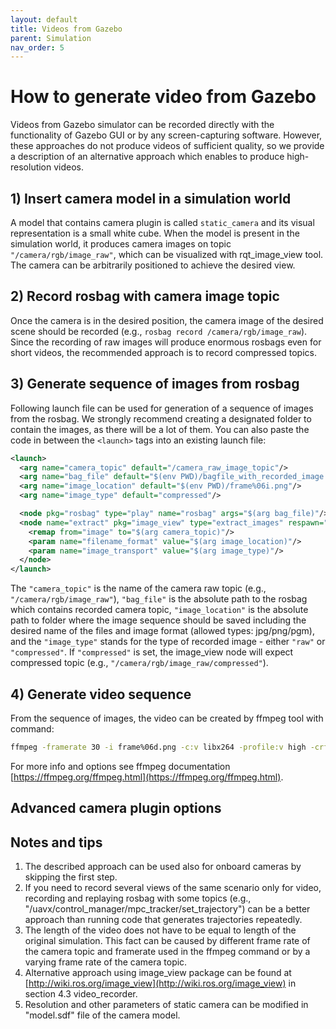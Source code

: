 ```yaml
---
layout: default
title: Videos from Gazebo
parent: Simulation
nav_order: 5
---
```


# How to generate video from Gazebo

Videos from Gazebo simulator can be recorded directly with the functionality of Gazebo GUI or by any screen-capturing software.
However, these approaches do not produce videos of sufficient quality, so we provide a description of an alternative approach which enables to produce high-resolution videos.

## 1) Insert camera model in a simulation world

A model that contains camera plugin is called `static_camera` and its visual representation is a small white cube.
When the model is present in the simulation world, it produces camera images on topic `"/camera/rgb/image_raw"`, which can be visualized with rqt_image_view tool.
The camera can be arbitrarily positioned to achieve the desired view.

## 2) Record rosbag with camera image topic

Once the camera is in the desired position, the camera image of the desired scene should be recorded (e.g., `rosbag record /camera/rgb/image_raw`).
Since the recording of raw images will produce enormous rosbags even for short videos, the recommended approach is to record compressed topics.

## 3) Generate sequence of images from rosbag

Following launch file can be used for generation of a sequence of images from the rosbag.
We strongly recommend creating a designated folder to contain the images, as there will be a lot of them.
You can also paste the code in between the `<launch>` tags into an existing launch file:
```xml
<launch>
  <arg name="camera_topic" default="/camera_raw_image_topic"/>
  <arg name="bag_file" default="$(env PWD)/bagfile_with_recorded_image.bag"/>
  <arg name="image_location" default="$(env PWD)/frame%06i.png"/>
  <arg name="image_type" default="compressed"/>

  <node pkg="rosbag" type="play" name="rosbag" args="$(arg bag_file)"/>
  <node name="extract" pkg="image_view" type="extract_images" respawn="false" output="screen">
    <remap from="image" to="$(arg camera_topic)"/>
    <param name="filename_format" value="$(arg image_location)"/>
    <param name="image_transport" value="$(arg image_type)"/>
  </node>
</launch>
```

The `"camera_topic"` is the name of the camera raw topic (e.g., `"/camera/rgb/image_raw"`), `"bag_file"` is the absolute path to the rosbag which contains recorded camera topic, `"image_location"` is the absolute path to folder where the image sequence should be saved including the desired name of the files and image format (allowed types: jpg/png/pgm), and the `"image_type"` stands for the type of recorded image - either `"raw"` or `"compressed"`.
If `"compressed"` is set, the image_view node will expect compressed topic (e.g., `"/camera/rgb/image_raw/compressed"`).

## 4) Generate video sequence

From the sequence of images, the video can be created by ffmpeg tool with command:
```bash
ffmpeg -framerate 30 -i frame%06d.png -c:v libx264 -profile:v high -crf 20 -pix_fmt yuv420p output.mp4
```

For more info and options see ffmpeg documentation [https://ffmpeg.org/ffmpeg.html](https://ffmpeg.org/ffmpeg.html).

## Advanced camera plugin options

## Notes and tips

1) The described approach can be used also for onboard cameras by skipping the first step.
2) If you need to record several views of the same scenario only for video, recording and replaying rosbag with some topics (e.g., "/uavx/control_manager/mpc_tracker/set_trajectory") can be a better approach than running code that generates trajectories repeatedly.
3) The length of the video does not have to be equal to length of the original simulation. This fact can be caused by different frame rate of the camera topic and framerate used in the ffmpeg command or by a varying frame rate of the camera topic.
4) Alternative approach using image_view package can be found at [http://wiki.ros.org/image_view](http://wiki.ros.org/image_view) in section 4.3 video_recorder.
5) Resolution and other parameters of static camera can be modified in "model.sdf" file of the camera model.
